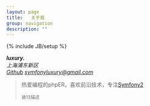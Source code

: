 ```yaml
---
layout: page
title:   关于我
group: navigation
description: ""
---
```

{% include JB/setup %}
<div class="span6 well">
	<div class="row">
		<div class="span1"><a href="#" class="thumbnail">
			<img src="{{ ASSET_PATH }}twitter/images/me.png" alt=""></a></div>
		<div class="span5">
			<address>
				<strong>luxury.</strong><br>
				上海浦东新区<br>
				<a href="https://github.com/symfonyluxury" target="_blank">Github</a>
				<a href="mailto:symfonyluxury@gmail.com">symfonyluxury@gmail.com</a>
			</address>
		</div>
	</div>
	<div class="row">
		<div class="span6">
			<blockquote>
				<p>热爱编程的phpER，喜欢前沿技术，专注<a href="http://symfony.com/" target="_blank">Symfony2</a></p>
				<small>装13描述</small>
			</blockquote>
		</div>
	</div>
</div>